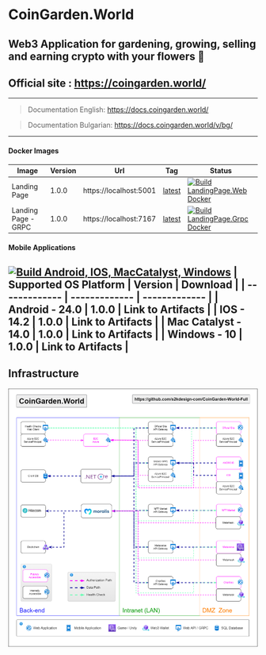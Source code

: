 # CoinGarden.World
## Web3 Application for gardening, growing, selling and earning crypto with your flowers 💐 

## Official site : https://coingarden.world/
---
> Documentation English:
https://docs.coingarden.world/

> Documentation Bulgarian: 
https://docs.coingarden.world/v/bg/

---
#### Docker Images
| Image | Version | Url | Tag | Status | 
| ------------- | ------------- | ------------- | ------------- | ------------- | 
| Landing Page | 1.0.0 | https://localhost:5001  | [latest](https://github.com/s2kdesign-com/CoinGarden-World-Full/pkgs/container/coingardenworld.landingpage_web) | [![Build LandingPage.Web Docker](https://github.com/s2kdesign-com/CoinGarden-World-Full/actions/workflows/docker-landingpage-web.yml/badge.svg?branch=main)](https://github.com/s2kdesign-com/CoinGarden-World-Full/actions/workflows/docker-landingpage-web.yml) |
| Landing Page - GRPC | 1.0.0 | https://localhost:7167  | [latest](https://github.com/s2kdesign-com/CoinGarden-World-Full/pkgs/container/coingardenworld.landingpage_grpc) | [![Build LandingPage.Grpc Docker](https://github.com/s2kdesign-com/CoinGarden-World-Full/actions/workflows/docker-landingpage-grpc.yml/badge.svg)](https://github.com/s2kdesign-com/CoinGarden-World-Full/actions/workflows/docker-landingpage-grpc.yml) |

#### Mobile Applications
[![Build Android, IOS, MacCatalyst, Windows](https://github.com/s2kdesign-com/CoinGarden-World-Full/actions/workflows/build-mobile-apps.yml/badge.svg)](https://github.com/s2kdesign-com/CoinGarden-World-Full/actions/workflows/build-mobile-apps.yml)
| Supported OS Platform | Version | Download | 
| ------------- | ------------- | ------------- | 
| Android - 24.0 | 1.0.0 | Link to Artifacts | 
| IOS - 14.2 | 1.0.0 | Link to Artifacts | 
| Mac Catalyst - 14.0 | 1.0.0 | Link to Artifacts | 
| Windows - 10 | 1.0.0 | Link to Artifacts | 
---
## Infrastructure
![infrastructure](https://github.com/s2kdesign-com/CoinGarden-World-Full/blob/main/docs/assets/InfrastructureDiagram.drawio.png?raw=true)
